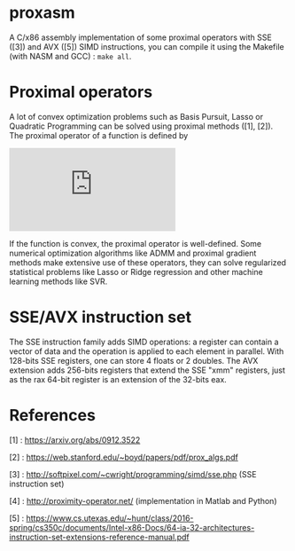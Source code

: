# proxasm

A C/x86 assembly implementation of some proximal operators with SSE ([3]) and AVX ([5]) SIMD instructions, you can compile it using the Makefile (with NASM and GCC) : ` make all `. 

# Proximal operators 

A lot of convex optimization problems such as Basis Pursuit, Lasso or Quadratic Programming can be solved using proximal methods ([1], [2]). The proximal operator of a function is defined by

![alt text](https://latex.codecogs.com/gif.latex?%5Ctext%7Bprox%7D_%7Bf%7D%5Cleft%28x%20%5Cright%20%29%20%3D%20%5Carg%5Cmin_%7By%20%5Cin%20%5Cmathbb%7BR%7D%5En%7D%20f%28y%29%20&plus;%20%5Cfrac12%20%5Cleft%5CVert%20y-x%20%5Cright%5CVert_2%5E2)

If the function is convex, the proximal operator is well-defined. Some numerical optimization algorithms like ADMM and proximal gradient methods make extensive use of these operators, they can solve regularized statistical problems like Lasso or Ridge regression and other machine learning methods like SVR. 

# SSE/AVX instruction set 

The SSE instruction family adds SIMD operations: a register can contain a vector of data and the operation is applied to each element in parallel. With 128-bits SSE registers, one can store 4 floats or 2 doubles. The AVX extension adds 256-bits registers that extend the SSE "xmm" registers, just as the rax 64-bit register is an extension of the 32-bits eax. 

# References 

[1] : https://arxiv.org/abs/0912.3522 

[2] : https://web.stanford.edu/~boyd/papers/pdf/prox_algs.pdf

[3] : http://softpixel.com/~cwright/programming/simd/sse.php (SSE instruction set) 

[4] : http://proximity-operator.net/ (implementation in Matlab and Python)

[5] : https://www.cs.utexas.edu/~hunt/class/2016-spring/cs350c/documents/Intel-x86-Docs/64-ia-32-architectures-instruction-set-extensions-reference-manual.pdf

